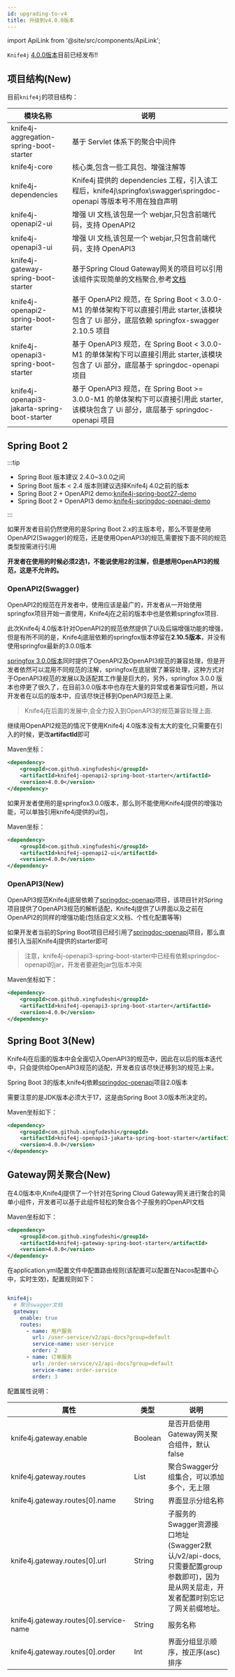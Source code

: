 ```yaml
---
id: upgrading-to-v4
title: 升级到v4.0.0版本
---
```


import ApiLink from '@site/src/components/ApiLink';


`Knife4j` [4.0.0版本](https://www.oschina.net/news/222157/knife4j-4-0-released)目前已经发布!!

## 项目结构(New)

目前`knife4j`的项目结构：

| 模块名称                                         | 说明                                                                                                |
|----------------------------------------------|---------------------------------------------------------------------------------------------------|
| knife4j-aggregation-spring-boot-starter      | 基于 Servlet 体系下的聚合中间件                                                                              |
| knife4j-core                                 | 核心类,包含一些工具包、增强注解等                                                                                 |
| knife4j-dependencies                         | Knife4j 提供的 dependencies 工程，引入该工程后，knife4j\springfox\swagger\springdoc-openapi 等版本号不用在独自声明        |
| knife4j-openapi2-ui                          | 增强 UI 文档,该包是一个 webjar,只包含前端代码，支持 OpenAPI2                                                         |
| knife4j-openapi3-ui                          | 增强 UI 文档,该包是一个 webjar,只包含前端代码，支持 OpenAPI3                                                         |
| knife4j-gateway-spring-boot-starter          | 基于Spring Cloud Gateway网关的项目可以引用该组件实现简单的文档聚合,参考[文档](https://gitee.com/xiaoym/knife4j/tree/dev/knife4j/knife4j-gateway-spring-boot-starter)           |
| knife4j-openapi2-spring-boot-starter         | 基于 OpenAPI2 规范，在 Spring Boot < 3.0.0-M1 的单体架构下可以直接引用此 starter,该模块包含了 Ui 部分，底层依赖 springfox-swagger 2.10.5 项目 |
| knife4j-openapi3-spring-boot-starter         | 基于 OpenAPI3 规范，在 Spring Boot < 3.0.0-M1 的单体架构下可以直接引用此 starter,该模块包含了 Ui 部分，底层基于 springdoc-openapi 项目 |
| knife4j-openapi3-jakarta-spring-boot-starter | 基于 OpenAPI3 规范，在 Spring Boot >= 3.0.0-M1 的单体架构下可以直接引用此 starter,该模块包含了 Ui 部分，底层基于 springdoc-openapi 项目 |


## Spring Boot 2

:::tip

- Spring Boot 版本建议 2.4.0~3.0.0之间
- Spring Boot 版本 < 2.4 版本则建议选择Knife4j 4.0之前的版本
- Spring Boot 2 + OpenAPI2 demo:[knife4j-spring-boot27-demo](https://gitee.com/xiaoym/swagger-bootstrap-ui-demo/tree/master/knife4j-spring-boot27-demo)
- Spring Boot 2 + OpenAPI3 demo:[knife4j-springdoc-openapi-demo ](https://gitee.com/xiaoym/swagger-bootstrap-ui-demo/tree/master/knife4j-springdoc-openapi-demo)

:::  

如果开发者目前仍然使用的是Spring Boot 2.x的主版本号，那么不管是使用OpenAPI2(Swagger)的规范，还是使用OpenAPI3的规范,需要按下面不同的规范类型按需进行引用

**开发者在使用的时候必须2选1，不能说使用2的注解，但是想用OpenAPI3的规范，这是不允许的。**

### OpenAPI2(Swagger)


OpenAPI2的规范在开发者中，使用应该是最广的，开发者从一开始使用springfox项目开始一直使用，Knife4j在之前的版本中也是依赖springfox项目.

此次Knife4j 4.0版本针对OpenAPI2的规范依然提供了Ui及后端增强功能的增强，但是有所不同的是，Knife4j底层依赖的springfox版本停留在**2.10.5版本**，并没有使用springfox最新的3.0.0版本

[springfox 3.0.0版本](https://github.com/springfox/springfox/releases/tag/3.0.0)同时提供了OpenAPI2及OpenAPI3规范的兼容处理，但是开发者依然可以混用不同规范的注解，springfox在底层做了兼容处理，这种方式对于OpenAPI3规范的发展以及适配其工作量是巨大的，另外，springfox 3.0.0 版本也停更了很久了，在目前3.0.0版本中也存在大量的异常或者兼容性问题，所以开发者在以后的版本中，应该尽快迁移到OpenAPI3规范上来.

> Knife4j在后面的发展中,会全力投入到OpenAPI3的规范兼容处理上面.

继续用OpenAPI2规范的情况下使用Knife4j 4.0版本没有太大的变化,只需要在引入的时候，更改**artifactId**即可

Maven坐标：

```xml
<dependency>
    <groupId>com.github.xingfudeshi</groupId>
    <artifactId>knife4j-openapi2-spring-boot-starter</artifactId>
    <version>4.0.0</version>
</dependency>

```

如果开发者使用的是springfox3.0.0版本，那么则不能使用Knife4j提供的增强功能，可以单独引用knife4j提供的ui包，

Maven坐标：

```xml
<dependency>
    <groupId>com.github.xingfudeshi</groupId>
    <artifactId>knife4j-openapi2-ui</artifactId>
    <version>4.0.0</version>
</dependency>

```

### OpenAPI3(New)


OpenAPI3规范Knife4j底层依赖了[springdoc-openapi](https://github.com/springdoc/springdoc-openapi)项目，该项目针对Spring 项目提供了OpenAPI3规范的解析适配，Knife4j提供了Ui界面以及之前在OpenAPI2的同样的增强功能(包括自定义文档、个性化配置等等)


如果开发者当前的Spring Boot项目已经引用了[springdoc-openapi](https://github.com/springdoc/springdoc-openapi)项目，那么直接引入当前Knife4j提供的starter即可

> 注意，knife4j-openapi3-spring-boot-starter中已经有依赖springdoc-openapi的jar，开发者要避免jar包版本冲突

Maven坐标如下：

```xml
<dependency>
    <groupId>com.github.xingfudeshi</groupId>
    <artifactId>knife4j-openapi3-spring-boot-starter</artifactId>
    <version>4.0.0</version>
</dependency>
```

## Spring Boot 3(New)

Knife4j在后面的版本中会全面切入OpenAPI3的规范中，因此在以后的版本迭代中，只会提供给OpenAPI3规范的适配，开发者应该尽快迁移到3的规范上来。

Spring Boot 3的版本,knife4j依赖[springdoc-openapi](https://github.com/springdoc/springdoc-openapi)项目2.0版本

需要注意的是JDK版本必须大于17，这是由Spring Boot 3.0版本所决定的。

Maven坐标如下：

```xml
<dependency>
    <groupId>com.github.xingfudeshi</groupId>
    <artifactId>knife4j-openapi3-jakarta-spring-boot-starter</artifactId>
    <version>4.0.0</version>
</dependency>
```


## Gateway网关聚合(New)

在4.0版本中,Knife4j提供了一个针对在Spring Cloud Gateway网关进行聚合的简单小组件，开发者可以基于此组件轻松的聚合各个子服务的OpenAPI文档

Maven坐标如下：

```xml
<dependency>
    <groupId>com.github.xingfudeshi</groupId>
    <artifactId>knife4j-gateway-spring-boot-starter</artifactId>
    <version>4.0.0</version>
</dependency>

```

在application.yml配置文件中配置路由规则(该配置可以配置在Nacos配置中心中，实时生效)，配置规则如下：
```yml

knife4j:
  # 聚合swagger文档
  gateway:
    enable: true
    routes:
      - name: 用户服务
        url: /user-service/v2/api-docs?group=default
        service-name: user-service
        order: 2
      - name: 订单服务
        url: /order-service/v2/api-docs?group=default
        service-name: order-service
        order: 3
```

配置属性说明：

|属性|类型|说明|
|---|-----|----|
|knife4j.gateway.enable | Boolean | 是否开启使用Gateway网关聚合组件，默认false |
|knife4j.gateway.routes | List | 聚合Swagger分组集合，可以添加多个，无上限 |
|knife4j.gateway.routes[0].name | String | 界面显示分组名称 |
|knife4j.gateway.routes[0].url | String | 子服务的Swagger资源接口地址(Swagger2默认/v2/api-docs,只需要配置group参数即可)，因为是从网关层走，开发者配置时别忘记了网关前缀地址。 |
|knife4j.gateway.routes[0].service-name | String | 服务名称 |
|knife4j.gateway.routes[0].order | Int | 界面分组显示顺序，按正序(asc)排序 |
